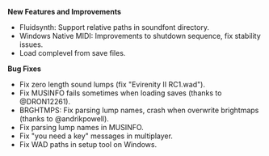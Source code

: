 **New Features and Improvements**
* Fluidsynth: Support relative paths in soundfont directory.
* Windows Native MIDI: Improvements to shutdown sequence, fix stability issues.
* Load complevel from save files.

**Bug Fixes**
* Fix zero length sound lumps (fix "Evirenity II RC1.wad").
* Fix MUSINFO fails sometimes when loading saves (thanks to @DRON12261).
* BRGHTMPS: Fix parsing lump names, crash when overwrite brightmaps (thanks to @andrikpowell).
* Fix parsing lump names in MUSINFO.
* Fix "you need a key" messages in multiplayer.
* Fix WAD paths in setup tool on Windows.

